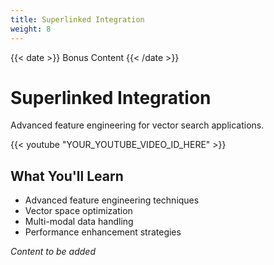 ```yaml
---
title: Superlinked Integration
weight: 8
---
```


{{< date >}} Bonus Content {{< /date >}}

# Superlinked Integration

Advanced feature engineering for vector search applications.

{{< youtube "YOUR_YOUTUBE_VIDEO_ID_HERE" >}}

## What You'll Learn

- Advanced feature engineering techniques
- Vector space optimization
- Multi-modal data handling
- Performance enhancement strategies

*Content to be added* 